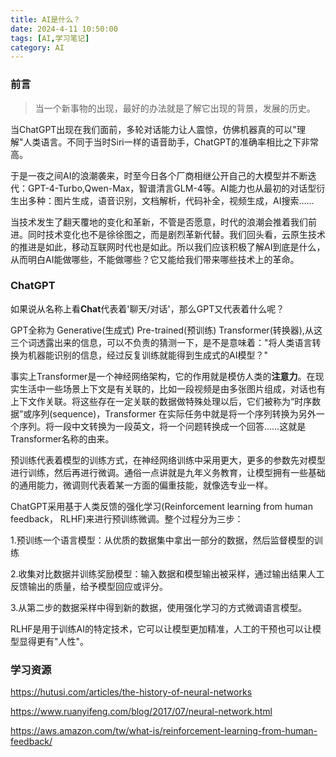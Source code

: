 ```yaml
---
title: AI是什么？
date: 2024-4-11 10:50:00
tags: [AI,学习笔记]
category: AI
---
```


### 前言

> 当一个新事物的出现，最好的办法就是了解它出现的背景，发展的历史。

当ChatGPT出现在我们面前，多轮对话能力让人震惊，仿佛机器真的可以"理解"人类语言。不同于当时Siri一样的语音助手，ChatGPT的准确率相比之下非常高。

于是一夜之间AI的浪潮袭来，时至今日各个厂商相继公开自己的大模型并不断迭代：GPT-4-Turbo,Qwen-Max，智谱清言GLM-4等。AI能力也从最初的对话型衍生出多种：图片生成，语音识别，文档解析，代码补全，视频生成，AI搜索……

当技术发生了翻天覆地的变化和革新，不管是否愿意，时代的浪潮会推着我们前进。同时技术变化也不是徐徐图之，而是剧烈革新代替。我们回头看，云原生技术的推进是如此，移动互联网时代也是如此。所以我们应该积极了解AI到底是什么，从而明白AI能做哪些，不能做哪些？它又能给我们带来哪些技术上的革命。



### ChatGPT

如果说从名称上看**Chat**代表着'聊天/对话'，那么GPT又代表着什么呢？

GPT全称为 Generative(生成式) Pre-trained(预训练) Transformer(转换器),从这三个词透露出来的信息，可以不负责的猜测一下，是不是意味着："将人类语言转换为机器能识别的信息，经过反复训练就能得到生成式的AI模型？"

事实上Transformer是一个神经网络架构，它的作用就是模仿人类的**注意力**。在现实生活中一些场景上下文是有关联的，比如一段视频是由多张图片组成，对话也有上下文作关联。将这些存在一定关联的数据做特殊处理以后，它们被称为“时序数据”或序列(sequence)，Transformer 在实际任务中就是将一个序列转换为另外一个序列。将一段中文转换为一段英文，将一个问题转换成一个回答……这就是Transformer名称的由来。

预训练代表着模型的训练方式，在神经网络训练中采用更大，更多的参数先对模型进行训练，然后再进行微调。通俗一点讲就是九年义务教育，让模型拥有一些基础的通用能力，微调则代表着某一方面的偏重技能，就像选专业一样。

ChatGPT采用基于人类反馈的强化学习(Reinforcement learning from human feedback， RLHF)来进行预训练微调。整个过程分为三步：

1.预训练一个语言模型：从优质的数据集中拿出一部分的数据，然后监督模型的训练

2.收集对比数据并训练奖励模型：输入数据和模型输出被采样，通过输出结果人工反馈输出的质量，给予模型回应或评分。

3.从第二步的数据采样中得到新的数据，使用强化学习的方式微调语言模型。

RLHF是用于训练AI的特定技术，它可以让模型更加精准，人工的干预也可以让模型显得更有"人性"。

























### 学习资源

https://hutusi.com/articles/the-history-of-neural-networks

https://www.ruanyifeng.com/blog/2017/07/neural-network.html

https://aws.amazon.com/tw/what-is/reinforcement-learning-from-human-feedback/
